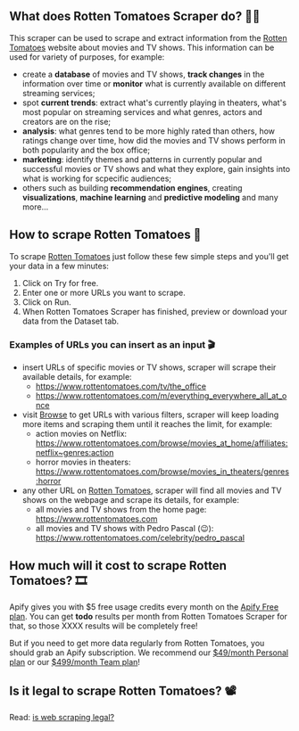 ## What does Rotten Tomatoes Scraper do? 🍅🍿

This scraper can be used to scrape and extract information from the [Rotten Tomatoes](https://www.rottentomatoes.com/) website about movies and TV shows. This information can be used for variety of purposes, for example:

- create a **database** of movies and TV shows, **track changes** in the information over time or **monitor** what is currently available on different streaming services;
- spot **current trends**: extract what's currently playing in theaters, what's most popular on streaming services and what genres, actors and creators are on the rise;
- **analysis**: what genres tend to be more highly rated than others, how ratings change over time, how did the movies and TV shows perform in both popularity and the box office;
- **marketing**: identify themes and patterns in currently popular and successful movies or TV shows and what they explore, gain insights into what is working for scpecific audiences; 
- others such as building **recommendation engines**, creating **visualizations**, **machine learning** and **predictive modeling** and many more...

## How to scrape Rotten Tomatoes 🎥
To scrape [Rotten Tomatoes](https://www.rottentomatoes.com/) just follow these few simple steps and you'll get your data in a few minutes:

1. Click on Try for free.
2. Enter one or more URLs you want to scrape.
3. Click on Run.
4. When Rotten Tomatoes Scraper has finished, preview or download your data from the Dataset tab.

### Examples of URLs you can insert as an input 🎬

- insert URLs of specific movies or TV shows, scraper will scrape their available details, for example:
    - https://www.rottentomatoes.com/tv/the_office
    - https://www.rottentomatoes.com/m/everything_everywhere_all_at_once
- visit [Browse](https://www.rottentomatoes.com/browse) to get URLs with various filters, scraper will keep loading more items and scraping them until it reaches the limit, for example:
    - action movies on Netflix: https://www.rottentomatoes.com/browse/movies_at_home/affiliates:netflix~genres:action
    - horror movies in theaters: https://www.rottentomatoes.com/browse/movies_in_theaters/genres:horror
- any other URL on [Rotten Tomatoes](https://www.rottentomatoes.com/), scraper will find all movies and TV shows on the webpage and scrape its details, for example:
    - all movies and TV shows from the home page: https://www.rottentomatoes.com
    - all movies and TV shows with Pedro Pascal (😉): https://www.rottentomatoes.com/celebrity/pedro_pascal

## How much will it cost to scrape Rotten Tomatoes? 🎞️
Apify gives you with $5 free usage credits every month on the [Apify Free plan](https://apify.com/pricing). You can get **todo** results per month from Rotten Tomatoes Scraper for that, so those XXXX results will be completely free!

But if you need to get more data regularly from Rotten Tomatoes, you should grab an Apify subscription. We recommend our [$49/month Personal plan](https://apify.com/pricing) or our [ $499/month Team plan](https://apify.com/pricing)!

## Is it legal to scrape Rotten Tomatoes? 📽️
Read: [is web scraping legal?](https://blog.apify.com/is-web-scraping-legal/)